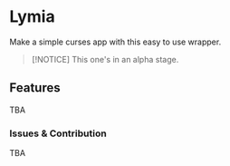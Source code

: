 # Lymia

Make a simple curses app with this easy to use wrapper.

> [!NOTICE]
> This one's in an alpha stage.

## Features

TBA

### Issues & Contribution

TBA
